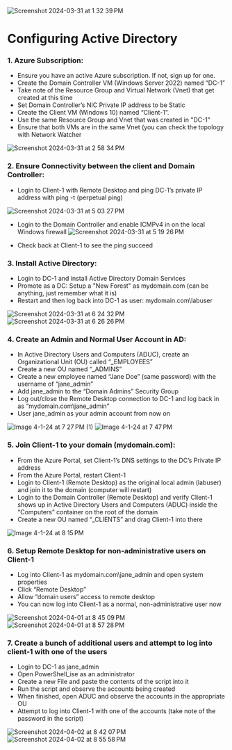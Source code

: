 ![Screenshot 2024-03-31 at 1 32 39 PM](https://github.com/G-Code6/Configuring-Active-Directory./assets/163748328/9eba4a1a-b462-40f2-9425-4ab924743cb6)

# Configuring Active Directory



<h3>1. Azure Subscription:</h3> 

- Ensure you have an active Azure subscription. If not, sign up for one.
- Create the Domain Controller VM (Windows Server 2022) named “DC-1”
-  Take note of the Resource Group and Virtual Network (Vnet) that get created at this time
- Set Domain Controller’s NIC Private IP address to be Static
- Create the Client VM (Windows 10) named “Client-1”. 
- Use the same Resource Group and Vnet that was created in "DC-1"
- Ensure that both VMs are in the same Vnet (you can check the topology with Network Watcher

![Screenshot 2024-03-31 at 2 58 34 PM](https://github.com/G-Code6/Configuring-Active-Directory./assets/163748328/0cf44a08-a730-420b-a592-d4ee5a7b9265)

<h3>2. Ensure Connectivity between the client and Domain Controller:</h3>

- Login to Client-1 with Remote Desktop and ping DC-1’s private IP address with ping -t <ip address> (perpetual ping)


![Screenshot 2024-03-31 at 5 03 27 PM](https://github.com/G-Code6/Configuring-Active-Directory./assets/163748328/a399f013-2f29-4fa0-b4aa-6e7bce343f42)


- Login to the Domain Controller and enable ICMPv4 in on the local Windows firewall
![Screenshot 2024-03-31 at 5 19 26 PM](https://github.com/G-Code6/Configuring-Active-Directory./assets/163748328/ed4301a6-9dee-4a5a-b334-613363b7a102)

- Check back at Client-1 to see the ping succeed

<h3>3. Install Active Directory:</h3> 

- Login to DC-1 and install Active Directory Domain Services
- Promote as a DC: Setup a "New Forest" as mydomain.com (can be anything, just remember what it is)
- Restart and then log back into DC-1 as user: mydomain.com\labuser


![Screenshot 2024-03-31 at 6 24 32 PM](https://github.com/G-Code6/Configuring-Active-Directory./assets/163748328/8c39d6f0-1968-448c-bd43-73dccf45d1a8)
![Screenshot 2024-03-31 at 6 26 26 PM](https://github.com/G-Code6/Configuring-Active-Directory./assets/163748328/f37c8575-2736-455e-99a7-98712979f134)

<h3>4. Create an Admin and Normal User Account in AD:</h3> 

- In Active Directory Users and Computers (ADUC), create an Organizational Unit (OU) called “_EMPLOYEES”
- Create a new OU named “_ADMINS”
- Create a new employee named “Jane Doe” (same password) with the username of “jane_admin”
- Add jane_admin to the “Domain Admins” Security Group
- Log out/close the Remote Desktop connection to DC-1 and log back in as “mydomain.com\jane_admin”
- User jane_admin as your admin account from now on

![Image 4-1-24 at 7 27 PM (1)](https://github.com/G-Code6/Configuring-Active-Directory./assets/163748328/a2ba4143-f332-4838-a03e-11e07259d97d)
![Image 4-1-24 at 7 47 PM](https://github.com/G-Code6/Configuring-Active-Directory./assets/163748328/9a6769f5-6896-47ed-8be3-b29c3a4a42d0)

<h3>5. Join Client-1 to your domain (mydomain.com):</h3>

- From the Azure Portal, set Client-1’s DNS settings to the DC’s Private IP address
- From the Azure Portal, restart Client-1
- Login to Client-1 (Remote Desktop) as the original local admin (labuser) and join it to the domain (computer will restart)
- Login to the Domain Controller (Remote Desktop) and verify Client-1 shows up in Active Directory Users and Computers (ADUC) inside the “Computers” container on the   root of the domain
- Create a new OU named “_CLIENTS” and drag Client-1 into there

![Image 4-1-24 at 8 15 PM](https://github.com/G-Code6/Configuring-Active-Directory./assets/163748328/58b2ab6f-1418-45a8-9ffe-4b5685a552f6)

<h3>6. Setup Remote Desktop for non-administrative users on Client-1</h3>

- Log into Client-1 as mydomain.com\jane_admin and open system properties
- Click “Remote Desktop”
- Allow “domain users” access to remote desktop
- You can now log into Client-1 as a normal, non-administrative user now

![Screenshot 2024-04-01 at 8 45 09 PM](https://github.com/G-Code6/Configuring-Active-Directory./assets/163748328/c2eff8f4-2bc9-4d39-9ebd-bc786667d9d4)
![Screenshot 2024-04-01 at 8 57 28 PM](https://github.com/G-Code6/Configuring-Active-Directory./assets/163748328/ff5aecb1-042e-4954-bf80-d6a1ee33b50b)

<h3>7. Create a bunch of additional users and attempt to log into client-1 with one of the users</h3>

- Login to DC-1 as jane_admin
- Open PowerShell_ise as an administrator
- Create a new File and paste the contents of the script into it
- Run the script and observe the accounts being created
- When finished, open ADUC and observe the accounts in the appropriate OU
- Attempt to log into Client-1 with one of the accounts (take note of the password in the script)

![Screenshot 2024-04-02 at 8 42 07 PM](https://github.com/G-Code6/Configuring-Active-Directory./assets/163748328/11b6c518-c041-4c1f-bab6-a1a506c9978f)
![Screenshot 2024-04-02 at 8 55 58 PM](https://github.com/G-Code6/Configuring-Active-Directory./assets/163748328/695bb037-3d16-4747-89fc-3aa84f7a1ca6)




